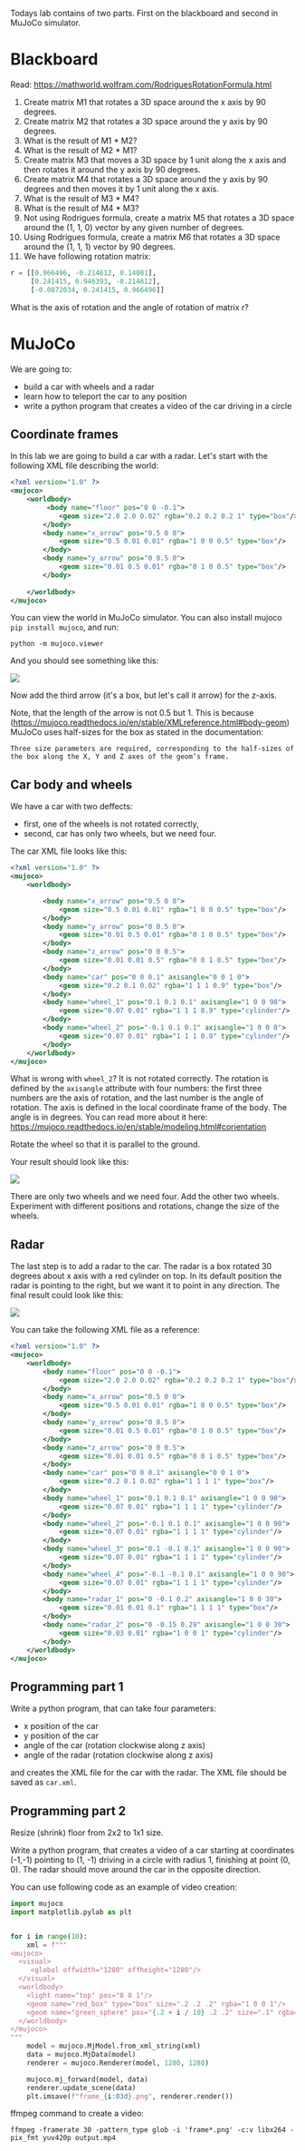 Todays lab contains of two parts. First on the blackboard and second in MuJoCo simulator.


# Blackboard

Read: https://mathworld.wolfram.com/RodriguesRotationFormula.html

1. Create matrix M1 that rotates a 3D space around the x axis by 90 degrees.
2. Create matrix M2 that rotates a 3D space around the y axis by 90 degrees.
3. What is the result of M1 * M2?
4. What is the result of M2 * M1?
5. Create matrix M3 that moves a 3D space by 1 unit along the x axis and then rotates it around the y axis by 90 degrees.
6. Create matrix M4 that rotates a 3D space around the y axis by 90 degrees and then moves it by 1 unit along the x axis.
7. What is the result of M3 * M4?
8. What is the result of M4 * M3?
9. Not using Rodrigues formula, create a matrix M5 that rotates a 3D space around the (1, 1, 0) vector by any given number of degrees.
10. Using Rodrigues formula, create a matrix M6 that rotates a 3D space around the (1, 1, 1) vector by 90 degrees.
11. We have following rotation matrix:
```python
r = [[0.966496, -0.214612, 0.14081],
     [0.241415, 0.946393, -0.214612],
     [-0.0872034, 0.241415, 0.966496]]
```
What is the axis of rotation and the angle of rotation of matrix r?


# MuJoCo

We are going to:
- build a car with wheels and a radar
- learn how to teleport the car to any position
- write a python program that creates a video of the car driving in a circle

## Coordinate frames

In this lab we are going to build a car with a radar. Let's start with the following XML file describing the world:


```xml
<?xml version="1.0" ?>
<mujoco>
    <worldbody>
         <body name="floor" pos="0 0 -0.1">
            <geom size="2.0 2.0 0.02" rgba="0.2 0.2 0.2 1" type="box"/>
        </body>
        <body name="x_arrow" pos="0.5 0 0">
            <geom size="0.5 0.01 0.01" rgba="1 0 0 0.5" type="box"/>
        </body>
        <body name="y_arrow" pos="0 0.5 0">
            <geom size="0.01 0.5 0.01" rgba="0 1 0 0.5" type="box"/>
        </body>
      
    </worldbody>
</mujoco>
```

You can view the world in MuJoCo simulator. You can also install mujoco `pip install mujoco`, and run:
```
python -m mujoco.viewer
```

And you should see something like this:

![](lab_2_1.png)

Now add the third arrow (it's a box, but let's call it arrow) for the z-axis.

Note, that the length of the arrow is not 0.5 but 1. This is because (https://mujoco.readthedocs.io/en/stable/XMLreference.html#body-geom) MuJoCo uses half-sizes for the box as stated in the documentation:

```
Three size parameters are required, corresponding to the half-sizes of the box along the X, Y and Z axes of the geom’s frame.
```

## Car body and wheels

We have a car with two deffects:
- first, one of the wheels is not rotated correctly,
- second, car has only two wheels, but we need four.

The car XML file looks like this:

```xml
<?xml version="1.0" ?>
<mujoco>
    <worldbody>

        <body name="x_arrow" pos="0.5 0 0">
            <geom size="0.5 0.01 0.01" rgba="1 0 0 0.5" type="box"/>
        </body>
        <body name="y_arrow" pos="0 0.5 0">
            <geom size="0.01 0.5 0.01" rgba="0 1 0 0.5" type="box"/>
        </body>
        <body name="z_arrow" pos="0 0 0.5">
            <geom size="0.01 0.01 0.5" rgba="0 0 1 0.5" type="box"/>
        </body>
        <body name="car" pos="0 0 0.1" axisangle="0 0 1 0">
            <geom size="0.2 0.1 0.02" rgba="1 1 1 0.9" type="box"/>
        </body>
        <body name="wheel_1" pos="0.1 0.1 0.1" axisangle="1 0 0 90">
            <geom size="0.07 0.01" rgba="1 1 1 0.9" type="cylinder"/>
        </body>
        <body name="wheel_2" pos="-0.1 0.1 0.1" axisangle="1 0 0 0">
            <geom size="0.07 0.01" rgba="1 1 1 0.9" type="cylinder"/>
        </body>
    </worldbody>
</mujoco>
```

What is wrong with `wheel_2`? It is not rotated correctly. The rotation is defined by the `axisangle` attribute with four numbers:
the first three numbers are the axis of rotation, and the last number is the angle of rotation.
The axis is defined in the local coordinate frame of the body. The angle is in degrees.
You can read more about it here: https://mujoco.readthedocs.io/en/stable/modeling.html#corientation

Rotate the wheel so that it is parallel to the ground.

Your result should look like this:

![](lab_2_2.png)

There are only two wheels and we need four. Add the other two wheels. Experiment with different positions and rotations, change the size of the wheels.

## Radar

The last step is to add a radar to the car. The radar is a box rotated 30 degrees about x axis with a red cylinder on top. 
In its default position the radar is pointing to the right, but we want it to point in any direction.
The final result could look like this:

![](lab_2_3.png)

You can take the following XML file as a reference:

```xml
<?xml version="1.0" ?>
<mujoco>
    <worldbody>
        <body name="floor" pos="0 0 -0.1">
            <geom size="2.0 2.0 0.02" rgba="0.2 0.2 0.2 1" type="box"/>
        </body>
        <body name="x_arrow" pos="0.5 0 0">
            <geom size="0.5 0.01 0.01" rgba="1 0 0 0.5" type="box"/>
        </body>
        <body name="y_arrow" pos="0 0.5 0">
            <geom size="0.01 0.5 0.01" rgba="0 1 0 0.5" type="box"/>
        </body>
        <body name="z_arrow" pos="0 0 0.5">
            <geom size="0.01 0.01 0.5" rgba="0 0 1 0.5" type="box"/>
        </body>
        <body name="car" pos="0 0 0.1" axisangle="0 0 1 0">
            <geom size="0.2 0.1 0.02" rgba="1 1 1 1" type="box"/>
        </body>
        <body name="wheel_1" pos="0.1 0.1 0.1" axisangle="1 0 0 90">
            <geom size="0.07 0.01" rgba="1 1 1 1" type="cylinder"/>
        </body>
        <body name="wheel_2" pos="-0.1 0.1 0.1" axisangle="1 0 0 90">
            <geom size="0.07 0.01" rgba="1 1 1 1" type="cylinder"/>
        </body>
        <body name="wheel_3" pos="0.1 -0.1 0.1" axisangle="1 0 0 90">
            <geom size="0.07 0.01" rgba="1 1 1 1" type="cylinder"/>
        </body>
        <body name="wheel_4" pos="-0.1 -0.1 0.1" axisangle="1 0 0 90">
            <geom size="0.07 0.01" rgba="1 1 1 1" type="cylinder"/>
        </body>
        <body name="radar_1" pos="0 -0.1 0.2" axisangle="1 0 0 30">
            <geom size="0.01 0.01 0.1" rgba="1 1 1 1" type="box"/>
        </body>
        <body name="radar_2" pos="0 -0.15 0.29" axisangle="1 0 0 30">
            <geom size="0.03 0.01" rgba="1 0 0 1" type="cylinder"/>
        </body>
    </worldbody>
</mujoco>
```

## Programming part 1

Write a python program, that can take four parameters:

- x position of the car
- y position of the car
- angle of the car (rotation clockwise along z axis)
- angle of the radar (rotation clockwise along z axis)

and creates the XML file for the car with the radar. The XML file should be saved as `car.xml`.

## Programming part 2

Resize (shrink) floor from 2x2 to 1x1 size.

Write a python program, that creates a video of a car starting at coordinates (-1,-1) pointing to (1, -1) driving in a circle with radius 1, finishing at point (0, 0). The radar should move around the car in the opposite direction.

You can use following code as an example of video creation:

```python
import mujoco
import matplotlib.pylab as plt


for i in range(10):
    xml = f"""
<mujoco>
  <visual>
     <global offwidth="1280" offheight="1280"/>
  </visual>
  <worldbody>
    <light name="top" pos="0 0 1"/>
    <geom name="red_box" type="box" size=".2 .2 .2" rgba="1 0 0 1"/>
    <geom name="green_sphere" pos="{.2 + i / 10} .2 .2" size=".1" rgba="0 1 0 1"/>
  </worldbody>
</mujoco>
"""
    model = mujoco.MjModel.from_xml_string(xml)
    data = mujoco.MjData(model)
    renderer = mujoco.Renderer(model, 1280, 1280)

    mujoco.mj_forward(model, data)
    renderer.update_scene(data)
    plt.imsave(f"frame_{i:03d}.png", renderer.render())
```

ffmpeg command to create a video:
```
ffmpeg -framerate 30 -pattern_type glob -i 'frame*.png' -c:v libx264 -pix_fmt yuv420p output.mp4
```
